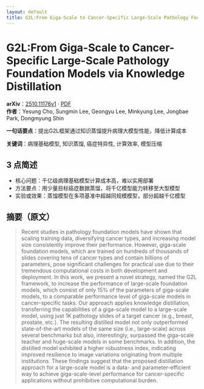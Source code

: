 ```yaml
---
layout: default
title: G2L:From Giga-Scale to Cancer-Specific Large-Scale Pathology Foundation Models via Knowledge Distillation
---
```


# G2L:From Giga-Scale to Cancer-Specific Large-Scale Pathology Foundation Models via Knowledge Distillation
**arXiv**：[2510.11176v1](https://arxiv.org/abs/2510.11176) · [PDF](https://arxiv.org/pdf/2510.11176.pdf)  
**作者**：Yesung Cho, Sungmin Lee, Geongyu Lee, Minkyung Lee, Jongbae Park, Dongmyung Shin  

**一句话要点**：提出G2L框架通过知识蒸馏提升病理大模型性能，降低计算成本

**关键词**：病理基础模型, 知识蒸馏, 癌症特异性, 计算效率, 模型压缩

## 3 点简述
- 核心问题：千亿级病理基础模型计算成本高，难以实用部署
- 方法要点：用少量目标癌症数据蒸馏，将千亿模型能力转移至大型模型
- 实验或效果：蒸馏模型在多项基准中超越同规模模型，部分超越千亿模型

## 摘要（原文）

> Recent studies in pathology foundation models have shown that scaling
> training data, diversifying cancer types, and increasing model size
> consistently improve their performance. However, giga-scale foundation models,
> which are trained on hundreds of thousands of slides covering tens of cancer
> types and contain billions of parameters, pose significant challenges for
> practical use due to their tremendous computational costs in both development
> and deployment. In this work, we present a novel strategy, named the G2L
> framework, to increase the performance of large-scale foundation models, which
> consist of only $15\%$ of the parameters of giga-scale models, to a comparable
> performance level of giga-scale models in cancer-specific tasks. Our approach
> applies knowledge distillation, transferring the capabilities of a giga-scale
> model to a large-scale model, using just 1K pathology slides of a target cancer
> (e.g., breast, prostate, etc.). The resulting distilled model not only
> outperformed state-of-the-art models of the same size (i.e., large-scale)
> across several benchmarks but also, interestingly, surpassed the giga-scale
> teacher and huge-scale models in some benchmarks. In addition, the distilled
> model exhibited a higher robustness index, indicating improved resilience to
> image variations originating from multiple institutions. These findings suggest
> that the proposed distillation approach for a large-scale model is a data- and
> parameter-efficient way to achieve giga-scale-level performance for
> cancer-specific applications without prohibitive computational burden.


